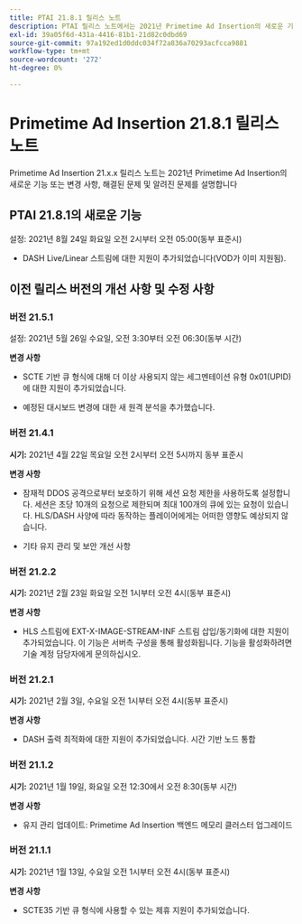 ```yaml
---
title: PTAI 21.8.1 릴리스 노트
description: PTAI 릴리스 노트에서는 2021년 Primetime Ad Insertion의 새로운 기능 또는 변경된 사항과 해결되고 알려진 문제를 설명합니다.
exl-id: 39a05f6d-431a-4416-81b1-21d82c0dbd69
source-git-commit: 97a192ed1d0ddc034f72a836a70293acfcca9881
workflow-type: tm+mt
source-wordcount: '272'
ht-degree: 0%

---
```


# Primetime Ad Insertion 21.8.1 릴리스 노트

Primetime Ad Insertion 21.x.x 릴리스 노트는 2021년 Primetime Ad Insertion의 새로운 기능 또는 변경 사항, 해결된 문제 및 알려진 문제를 설명합니다

<!---
Primetime Ad Insertion 21.9.1
When: Tuesday, September 7, 2021 from 02:30 AM to 05:30 AM EASTERN









What:  Primetime Ad Insertion 21.9.1

When:  Tuesday, September 7, 2021 from 02:30 AM to 05:30 AM Eastern Time

Changes:

* Updates to infrastructure components behind PTAI’s mediation and reporting components (Primetime Ads GUI)
-->

## PTAI 21.8.1의 새로운 기능

설정: 2021년 8월 24일 화요일 오전 2시부터 오전 05:00(동부 표준시)

* DASH Live/Linear 스트림에 대한 지원이 추가되었습니다(VOD가 이미 지원됨).

## 이전 릴리스 버전의 개선 사항 및 수정 사항

### 버전 21.5.1

설정:  2021년 5월 26일 수요일, 오전 3:30부터 오전 06:30(동부 시간)

**변경 사항**

* SCTE 기반 큐 형식에 대해 더 이상 사용되지 않는 세그멘테이션 유형 0x01(UPID)에 대한 지원이 추가되었습니다.

* 예정된 대시보드 변경에 대한 새 원격 분석을 추가했습니다.

### 버전 21.4.1

**시기:** 2021년 4월 22일 목요일 오전 2시부터 오전 5시까지 동부 표준시

**변경 사항**

* 잠재적 DDOS 공격으로부터 보호하기 위해 세션 요청 제한을 사용하도록 설정합니다. 세션은 초당 10개의 요청으로 제한되며 최대 100개의 큐에 있는 요청이 있습니다. HLS/DASH 사양에 따라 동작하는 플레이어에게는 어떠한 영향도 예상되지 않습니다.

* 기타 유지 관리 및 보안 개선 사항

### 버전 21.2.2

**시기:** 2021년 2월 23일 화요일 오전 1시부터 오전 4시(동부 표준시)

**변경 사항**

* HLS 스트림에 EXT-X-IMAGE-STREAM-INF 스트림 삽입/동기화에 대한 지원이 추가되었습니다. 이 기능은 서버측 구성을 통해 활성화됩니다. 기능을 활성화하려면 기술 계정 담당자에게 문의하십시오.

### 버전 21.2.1

**시기:** 2021년 2월 3일, 수요일 오전 1시부터 오전 4시(동부 표준시)

**변경 사항**

* DASH 출력 최적화에 대한 지원이 추가되었습니다. 시간 기반 노드 통합

### 버전 21.1.2

**시기:** 2021년 1월 19일, 화요일 오전 12:30에서 오전 8:30(동부 시간)

**변경 사항**

* 유지 관리 업데이트: Primetime Ad Insertion 백엔드 메모리 클러스터 업그레이드

### 버전 21.1.1

**시기:** 2021년 1월 13일, 수요일 오전 1시부터 오전 4시(동부 표준시)

**변경 사항**

* SCTE35 기반 큐 형식에 사용할 수 있는 제휴 지원이 추가되었습니다.
